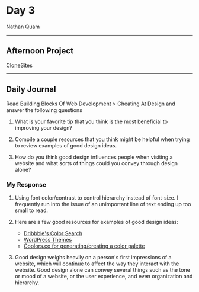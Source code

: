 # Day 3
Nathan Quam

---

## Afternoon Project

[CloneSites](https://github.com/NathanMQuam/Bootstrap-Clonesites)

---

## Daily Journal

Read Building Blocks Of Web Development > Cheating At Design and answer the following questions

1. What is your favorite tip that you think is the most beneficial to improving your design?

2. Compile a couple resources that you think might be helpful when trying to review examples of good design ideas.

3. How do you think good design influences people when visiting a website and what sorts of things could you convey through design alone?

### My Response

1. Using font color/contrast to control hierarchy instead of font-size. I frequently run into the issue of an unimportant line of text ending up too small to read. 

2. Here are a few good resources for examples of good design ideas:
    * [Dribbble's Color Search](https://dribbble.com/search/color)
    * [WordPress Themes](https://wordpress.com/themes)
    * [Coolors.co for generating/creating a color palette](https://coolors.co/generate)

3. Good design weighs heavily on a person's first impressions of a website, which will continue to affect the way they interact with the website. Good design alone can convey several things such as the tone or mood of a website, or the user experience, and even organization and hierarchy.
